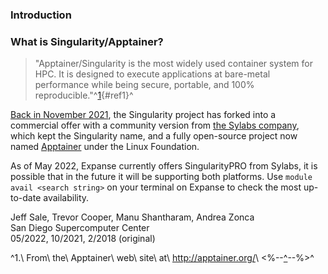 ### Introduction

### What is Singularity/Apptainer?

> \"Apptainer/Singularity is the most widely used container system for HPC.
> It is designed to execute applications at bare-metal performance
> while being secure, portable, and 100% reproducible.\"^[1](#footnote1){#ref1}^

[Back in November 2021](http://apptainer.org/news/community-announcement-20211130), the Singularity project has forked into a commercial offer
with a community version from [the Sylabs company](https://sylabs.io/), which kept the Singularity name,
and a fully open-source project now named [Apptainer](http://apptainer.org) under the Linux Foundation.

As of May 2022, Expanse currently offers SingularityPRO from Sylabs, it is possible that in the future it will be supporting both platforms. Use `module avail <search string>` on your terminal on Expanse to check the most up-to-date availability.

Jeff Sale, Trevor Cooper, Manu Shantharam, Andrea Zonca\
San Diego Supercomputer Center\
05/2022, 10/2021, 2/2018 (original)

^1.\ From\ the\ Apptainer\ web\ site\ at\ <http://apptainer.org/>\ \<%\--[\^](#ref1 "Jump back to footnote  in the text.")\--%\>^
